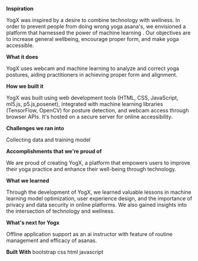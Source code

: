 **Inspiration**

YogX was inspired by a desire to combine technology with wellness. In order to prevent people from doing wrong yoga asana's, we envisioned a platform that harnessed the power of machine learning . Our objectives are to increase general wellbeing, encourage proper form, and make yoga accessible.


**What it does**

YogX uses webcam and machine learning to analyze and correct yoga postures, aiding practitioners in achieving proper form and alignment.


**How we built it**

YogX was built using web development tools (HTML, CSS, JavaScript, ml5.js, p5.js,posenet), integrated with machine learning libraries (TensorFlow, OpenCV) for posture detection, and webcam access through browser APIs. It's hosted on a secure server for online accessibility.


**Challenges we ran into**

Collecting data and training model


**Accomplishments that we're proud of**

We are proud of creating YogX, a platform that empowers users to improve their yoga practice and enhance their well-being through technology.


**What we learned**

Through the development of YogX, we learned valuable lessons in machine learning model optimization, user experience design, and the importance of privacy and data security in online platforms. We also gained insights into the intersection of technology and wellness.


**What's next for Yogx**

Offline application support as an ai instructor with feature of routine management and efficacy of asanas.

**Built With**
bootstrap
css
html
javascript
